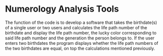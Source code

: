 # Numerology Analysis Tools

The function of the code is to develop a software that takes the
birthdate(s) of a single user or two users and calculates the life path number of the
birthdate and display the life path number, the lucky color corresponding to said life
path number and the generation the person belongs to. If the user enters two
birthdates the program displays whether the life path numbers of the two birthdates
are equal, on top the calculations mentioned previously.
